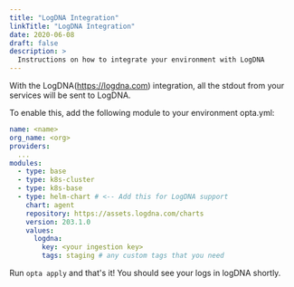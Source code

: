 ```yaml
---
title: "LogDNA Integration"
linkTitle: "LogDNA Integration"
date: 2020-06-08
draft: false
description: >
  Instructions on how to integrate your environment with LogDNA
---
```


With the LogDNA(https://logdna.com) integration, all the stdout from your services will be sent to LogDNA.

To enable this, add the following module to your environment opta.yml:
```yaml
name: <name>
org_name: <org>
providers:
  ...
modules:
  - type: base
  - type: k8s-cluster
  - type: k8s-base
  - type: helm-chart # <-- Add this for LogDNA support
    chart: agent
    repository: https://assets.logdna.com/charts
    version: 203.1.0
    values:
      logdna:
        key: <your ingestion key>
        tags: staging # any custom tags that you need
```
Run `opta apply` and that's it! You should see your logs in logDNA shortly.

